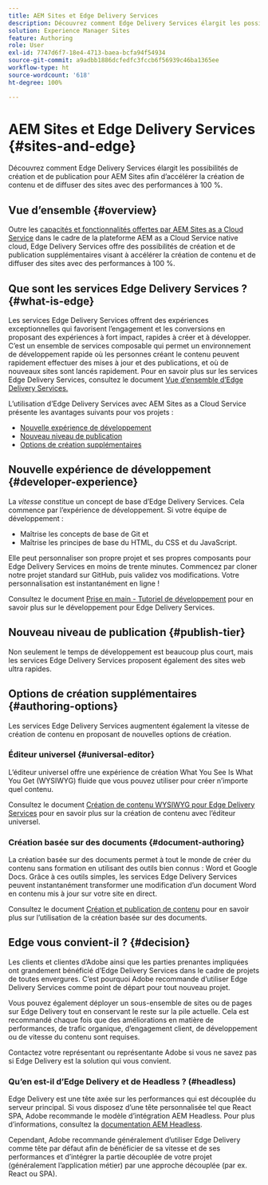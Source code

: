 ```yaml
---
title: AEM Sites et Edge Delivery Services
description: Découvrez comment Edge Delivery Services élargit les possibilités de création et de publication pour AEM Sites afin d’accélérer la création de contenu et de diffuser des sites avec des performances à 100 %.
solution: Experience Manager Sites
feature: Authoring
role: User
exl-id: 7747d6f7-18e4-4713-baea-bcfa94f54934
source-git-commit: a9adbb1886dcfedfc3fccb6f56939c46ba1365ee
workflow-type: ht
source-wordcount: '618'
ht-degree: 100%

---
```


# AEM Sites et Edge Delivery Services {#sites-and-edge}

Découvrez comment Edge Delivery Services élargit les possibilités de création et de publication pour AEM Sites afin d’accélérer la création de contenu et de diffuser des sites avec des performances à 100 %.

## Vue d’ensemble {#overview}

Outre les [capacités et fonctionnalités offertes par AEM Sites as a Cloud Service](/help/sites-cloud/sites-cloud-changes.md) dans le cadre de la plateforme AEM as a Cloud Service native cloud, Edge Delivery Services offre des possibilités de création et de publication supplémentaires visant à accélérer la création de contenu et de diffuser des sites avec des performances à 100 %.

## Que sont les services Edge Delivery Services ? {#what-is-edge}

Les services Edge Delivery Services offrent des expériences exceptionnelles qui favorisent l’engagement et les conversions en proposant des expériences à fort impact, rapides à créer et à développer. C’est un ensemble de services composable qui permet un environnement de développement rapide où les personnes créant le contenu peuvent rapidement effectuer des mises à jour et des publications, et où de nouveaux sites sont lancés rapidement. Pour en savoir plus sur les services Edge Delivery Services, consultez le document [Vue d’ensemble d’Edge Delivery Services.](/help/edge/overview.md)

L’utilisation d’Edge Delivery Services avec AEM Sites as a Cloud Service présente les avantages suivants pour vos projets :

* [Nouvelle expérience de développement](#developer-experience)
* [Nouveau niveau de publication](#publish-tier)
* [Options de création supplémentaires](#authoring-options)

## Nouvelle expérience de développement {#developer-experience}

La *vitesse* constitue un concept de base d’Edge Delivery Services. Cela commence par l’expérience de développement. Si votre équipe de développement :

* Maîtrise les concepts de base de Git et
* Maîtrise les principes de base du HTML, du CSS et du JavaScript.

Elle peut personnaliser son propre projet et ses propres composants pour Edge Delivery Services en moins de trente minutes. Commencez par cloner notre projet standard sur GitHub, puis validez vos modifications. Votre personnalisation est instantanément en ligne !

Consultez le document [Prise en main - Tutoriel de développement](https://www.aem.live/developer/tutorial) pour en savoir plus sur le développement pour Edge Delivery Services.

## Nouveau niveau de publication {#publish-tier}

Non seulement le temps de développement est beaucoup plus court, mais les services Edge Delivery Services proposent également des sites web ultra rapides.

## Options de création supplémentaires {#authoring-options}

Les services Edge Delivery Services augmentent également la vitesse de création de contenu en proposant de nouvelles options de création.

### Éditeur universel {#universal-editor}

L’éditeur universel offre une expérience de création What You See Is What You Get (WYSIWYG) fluide que vous pouvez utiliser pour créer n’importe quel contenu.

Consultez le document [Création de contenu WYSIWYG pour Edge Delivery Services](/help/edge/wysiwyg-authoring/authoring.md) pour en savoir plus sur la création de contenu avec l’éditeur universel.

### Création basée sur des documents {#document-authoring}

La création basée sur des documents permet à tout le monde de créer du contenu sans formation en utilisant des outils bien connus : Word et Google Docs. Grâce à ces outils simples, les services Edge Delivery Services peuvent instantanément transformer une modification d’un document Word en contenu mis à jour sur votre site en direct.

Consultez le document [Création et publication de contenu](https://www.aem.live/docs/authoring) pour en savoir plus sur l’utilisation de la création basée sur des documents.

## Edge vous convient-il ? {#decision}

Les clients et clientes d’Adobe ainsi que les parties prenantes impliquées ont grandement bénéficié d’Edge Delivery Services dans le cadre de projets de toutes envergures. C’est pourquoi Adobe recommande d’utiliser Edge Delivery Services comme point de départ pour tout nouveau projet.

Vous pouvez également déployer un sous-ensemble de sites ou de pages sur Edge Delivery tout en conservant le reste sur la pile actuelle. Cela est recommandé chaque fois que des améliorations en matière de performances, de trafic organique, d’engagement client, de développement ou de vitesse du contenu sont requises.

Contactez votre représentant ou représentante Adobe si vous ne savez pas si Edge Delivery est la solution qui vous convient.

### Qu’en est-il d’Edge Delivery et de Headless ? (#headless)

Edge Delivery est une tête axée sur les performances qui est découplée du serveur principal. Si vous disposez d’une tête personnalisée tel que React SPA, Adobe recommande le modèle d’intégration AEM Headless. Pour plus d’informations, consultez la [documentation AEM Headless](/help/headless/introduction.md).

Cependant, Adobe recommande généralement d’utiliser Edge Delivery comme tête par défaut afin de bénéficier de sa vitesse et de ses performances et d’intégrer la partie découplée de votre projet (généralement l’application métier) par une approche découplée (par ex. React ou SPA).
